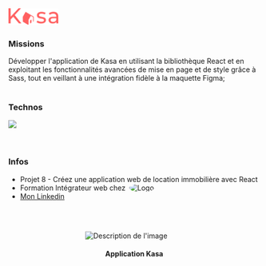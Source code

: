 ## <img src="./logo.png" alt="Logo" width="100">

### Missions

Développer l'application de Kasa en utilisant la bibliothèque React et en exploitant les fonctionnalités avancées de mise en page et de style grâce à Sass, tout en veillant à une intégration fidèle à la maquette Figma;
<br><br>

### Technos
<p>
<a href="https://skillicons.dev">
    <img src="https://skillicons.dev/icons?i=react,sass,js,html,vscode,github" />
  </a>
</p>
<br>

### Infos
<ul>
  <li>
    Projet 8 - Créez une application web de location immobilière avec React
  </li>
  <li>
    Formation Intégrateur web chez &nbsp;<img src="https://www.solutions-ressources-humaines.com/logo/51c0ba3cbf5680eoc_purple_.png" alt="Logo" width="150" style="border-radius: 50%;">
  </li>
  <li>
    <a href="https://www.linkedin.com/in/%F0%9D%95%B8a%C3%ABva-%F0%9D%95%BFhibault-9b3186122/">
      <span>
        Mon Linkedin
      </span>
    </a>
  </li>                                  
</ul>
<br><br>

<p align="center">
  <img src="./Design sans titre.gif" width="600" alt="Description de l'image" />&nbsp;&nbsp;&nbsp;&nbsp;&nbsp;&nbsp;&nbsp;&nbsp;
  <h4 align="center">Application Kasa</h4>
</p>